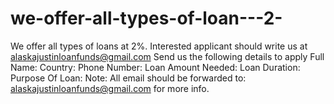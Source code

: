we-offer-all-types-of-loan---2-
===============================

We offer all types of loans at 2%. Interested applicant should write us at alaskajustinloanfunds@gmail.com  Send us the following details to apply  Full Name: Country: Phone Number: Loan Amount Needed: Loan Duration: Purpose Of Loan:   Note: All email should be forwarded to: alaskajustinloanfunds@gmail.com for more info.
